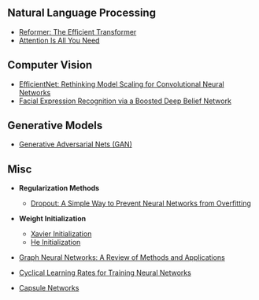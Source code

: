 ## Natural Language Processing
- [Reformer: The Efficient Transformer](https://arxiv.org/pdf/2001.04451.pdf)
- [Attention Is All You Need](https://arxiv.org/pdf/1706.03762.pdf)



## Computer Vision

- [EfficientNet: Rethinking Model Scaling for Convolutional Neural Networks](https://arxiv.org/pdf/1905.11946.pdf)
- [Facial Expression Recognition via a Boosted Deep Belief Network](http://openaccess.thecvf.com/content_cvpr_2014/papers/Liu_Facial_Expression_Recognition_2014_CVPR_paper.pdf)



## Generative Models

- [Generative Adversarial Nets (GAN)](https://arxiv.org/pdf/1406.2661.pdf)



## Misc

- **Regularization Methods**
  - [Dropout: A Simple Way to Prevent Neural Networks from Overfitting](https://www.cs.toronto.edu/~hinton/absps/JMLRdropout.pdf)

- **Weight Initialization**
  - [Xavier Initialization](http://proceedings.mlr.press/v9/glorot10a/glorot10a.pdf)
  - [He Initialization](https://arxiv.org/pdf/1502.01852.pdf)

- [Graph Neural Networks: A Review of Methods and Applications](https://arxiv.org/pdf/1812.08434.pdf)
- [Cyclical Learning Rates for Training Neural Networks](https://arxiv.org/pdf/1506.01186.pdf)
- [Capsule Networks](https://arxiv.org/pdf/1710.09829.pdf)
